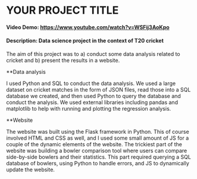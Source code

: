 # YOUR PROJECT TITLE
#### Video Demo:  https://www.youtube.com/watch?v=WSFij3AoKpo
#### Description: Data science project in the context of T20 cricket

The aim of this project was to a) conduct some data analysis related to cricket and b) present the results in a website.

**Data analysis

I used Python and SQL to conduct the data analysis. We used a large dataset on cricket matches in the form of JSON files, read those into a SQL database we created, and then used Python to query the database and conduct the analysis. We used external libraries including pandas and matplotlib to help with running and plotting the regression analysis.

**Website

The website was built using the Flask framework in Python. This of course involved HTML and CSS as well, and I used some small amount of JS for a couple of the dynamic elements of the website. The trickiest part of the website was building a bowler comparison tool where users can compare side-by-side bowlers and their statistics. This part required querying a SQL database of bowlers, using Python to handle errors, and JS to dynamically update the website.